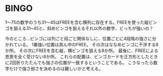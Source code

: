 # BINGO
1～75の数字のうち31～45はFREEを含む横列に存在する。FREEを使った縦ビンゴを狙える31~45と、斜めビンゴを狙えるそれ以外の数字、どっちが強いの？

今のところ…ビンゴには列ごと段ごと関係なしに、位置ごとに4段階の強さに分かれている。
1番強い位置は真ん中のFREE。
その次はななめビンゴに干渉する8か所。
その次にFREEを含む縦、横ビンゴを狙える8か所。
最後に、FREEによる恩恵を全く受けない8か所。
これらの配置は、ビンゴカードを正方形としたときに2回折りたたんでも強さの位置が一致するということである。
こうなったら数字だけで強さ弱さを決めるのは難しいかと考える。